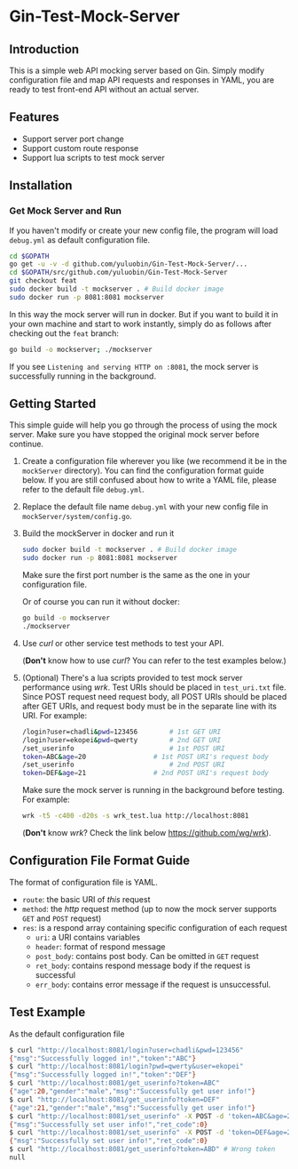 # Gin-Test-Mock-Server
## Introduction

This is a simple web API mocking server based on Gin. Simply modify configuration file and map API requests and responses in YAML, you are ready to test front-end API without an actual server.

## Features

- Support server port change
- Support custom route response
- Support lua scripts to test mock server

## Installation
### Get Mock Server and Run

If you haven't modify or create your new config file, the program will load `debug.yml` as default configuration file.

```bash
cd $GOPATH
go get -u -v -d github.com/yuluobin/Gin-Test-Mock-Server/...
cd $GOPATH/src/github.com/yuluobin/Gin-Test-Mock-Server
git checkout feat
sudo docker build -t mockserver . # Build docker image
sudo docker run -p 8081:8081 mockserver
```

In this way the mock server will run in docker. But if you want to build it in your own machine and start to work instantly, simply do as follows after checking out the `feat` branch:

```bash
go build -o mockserver; ./mockserver
```

If you see `Listening and serving HTTP on :8081`, the mock server is successfully running in the background.

## Getting Started

This simple guide will help you go through the process of using the mock server. Make sure you have stopped the original mock server before continue.

1. Create a configuration file wherever you like (we recommend it be in the `mockServer` directory). You can find the configuration format guide below. If you are still confused about how to write a YAML file, please refer to the default file `debug.yml`.

2. Replace the default file name `debug.yml` with your new config file in `mockServer/system/config.go`.

3. Build the mockServer in docker and run it

   ```bash
   sudo docker build -t mockserver . # Build docker image
   sudo docker run -p 8081:8081 mockserver
   ```

   Make sure the first port number is the same as the one in your configuration file.

   Or of course you can run it without docker:

   ```bash
   go build -o mockserver
   ./mockserver
   ```

4. Use *curl* or other service test methods to test your API. 

   (**Don't** know how to use *curl*? You can refer to the test examples below.)

5. (Optional) There's a lua scripts provided to test mock server performance using *wrk*. Test URIs should be placed in `test_uri.txt` file. Since POST request need request body, all POST URIs should be placed after GET URIs, and request body must be in the separate line with its URI. For example:

   ```bash
   /login?user=chadli&pwd=123456		# 1st GET URI
   /login?user=ekopei&pwd=qwerty		# 2nd GET URI
   /set_userinfo						# 1st POST URI
   token=ABC&age=20					# 1st POST URI's request body
   /set_userinfo						# 2nd POST URI
   token=DEF&age=21					# 2nd POST URI's request body
   ```

   Make sure the mock server is running in the background before testing. For example:

   ```bash
   wrk -t5 -c400 -d20s -s wrk_test.lua http://localhost:8081
   ```

   (**Don't** know *wrk*? Check the link below https://github.com/wg/wrk). 

## Configuration File Format Guide

The format of configuration file is YAML.

- `route`: the basic URI of *this* request
- `method`: the *http* request method (up to now the mock server supports `GET` and `POST` request)
- `res`: is a respond array containing specific configuration of each request
  - `uri`: a URI contains variables
  - `header`: format of respond message
  - `post_body`: contains post body. Can be omitted in `GET` request
  - `ret_body`: contains respond message body if the request is successful
  - `err_body`: contains error message if the request is unsuccessful.

## Test Example

As the default configuration file

```bash
$ curl "http://localhost:8081/login?user=chadli&pwd=123456"
{"msg":"Successfully logged in!","token":"ABC"}
$ curl "http://localhost:8081/login?pwd=qwerty&user=ekopei"
{"msg":"Successfully logged in!","token":"DEF"}
$ curl "http://localhost:8081/get_userinfo?token=ABC"
{"age":20,"gender":"male","msg":"Successfully get user info!"}
$ curl "http://localhost:8081/get_userinfo?token=DEF"
{"age":21,"gender":"male","msg":"Successfully get user info!"}
$ curl "http://localhost:8081/set_userinfo" -X POST -d 'token=ABC&age=20'
{"msg":"Successfully set user info!","ret_code":0}
$ curl "http://localhost:8081/set_userinfo" -X POST -d 'token=DEF&age=21'
{"msg":"Successfully set user info!","ret_code":0}
$ curl "http://localhost:8081/get_userinfo?token=ABD" # Wrong token
null
```

